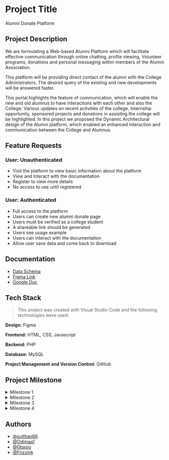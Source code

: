 # Project Title

Alumni Donate Platform

## Project Description


We are formulating a Web-based Alumni Platform which will facilitate effective communication through online chatting, profile viewing, Volunteer programs, donations and personal messaging within members of the Alumni Association.

This platform will be providing direct contact of the alumni with the College Administrators. The desired query of the existing and new developments will be answered faster.

This portal highlights the feature of communication, which will enable the new and old alumnus to have interactions with each other and also the College. Various updates on recent activities of the college, Internship opportunity, sponsored projects and donations in assisting the college will be highlighted. In this project we proposed the Dynamic Architectural design of the Alumni platform, which enabled an enhanced interaction and communication between the College and Alumnus.


## Feature Requests

### User: Unauthenticated
- Visit the platform to view basic information about the platform
- View and Interact with the documentation
- Register to view more details
- No access to use until registered

### User: Authenticated
- Full access to the platform
- Users can create new alumni donate page
- Users must be verified as a college student
- A shareable link should be generated 
- Users see usage example
- Users can interact with the documentation
- Allow user save data and come back to download



## Documentation

- [Data Schema](https://lucid.app/documents/view/9f55f977-8771-4e8e-abdb-58a8c7d70cd4)
- [Figma Link](https://www.figma.com/file/ZJkiIGnF2U7EUDmDAuMstf/Team-HorseW2-Alumni-Design-Project?node-id=0%3A1&t=ARNXj7cQEMdL6Q0K-1)
- [Google Doc](https://docs.google.com/document/d/1DWkZdTgoSvvn4_8arN-P_ITPZStDnFW8UzHEPHZ2-9Q/edit?usp=sharing)

## Tech Stack

> This project was created with Visual Studio Code and the following technologies were used:

**Design:** Figma

**Frontend:** HTML, CSS, Javascript

**Backend:** PHP

**Database:** MySQL

**Project Management and Version Control:** GitHub


## Project Milestone

<details>
  <summary>Milestone 1</summary>
  <ul>
    <li><a href="https://www.figma.com/file/ZJkiIGnF2U7EUDmDAuMstf/Team-HorseW2-Alumni-Design-Project?node-id=0%3A1&t=ARNXj7cQEMdL6Q0K-1">Figma Design Link</a></li>
    <li><a href="https://lucid.app/documents/view/9f55f977-8771-4e8e-abdb-58a8c7d70cd4">Data Schema Link</a></li>
    <li><a href="https://docs.google.com/document/d/1DWkZdTgoSvvn4_8arN-P_ITPZStDnFW8UzHEPHZ2-9Q/edit?usp=sharing">Google Doc Link</a></li>
  </ul>
</details>

<details>
  <summary>Milestone 2</summary>
  <ul>
    <li><a href="https://github.com/zuri-training/TeamHorsew2/tree/main/Milestone-2">Project Structure and Base Files</a></li>
  </ul>
</details>

<details>
  <summary>Milestone 3</summary>
  <ul>
    <li><a href="#">Coming soon</a></li>
  </ul>
</details>

<details>
<summary>Milestone 4</summary>
  <ul>
    <li><a href="#">Coming soon</a></li>
  </ul>
</details>


## Authors 
- [@sulthan66](https://github.com/sulthan66)
- [@Odimaa1](https://github.com/Odimaa1)
- [@0basio](https://github.com/0basio)
- [@Frizzink](https://github.com/Frizzyink)
